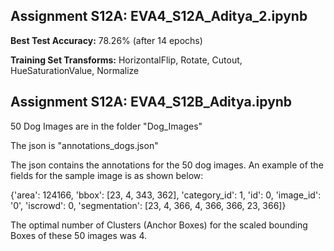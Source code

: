 ## Assignment S12A: EVA4_S12A_Aditya_2.ipynb

**Best Test Accuracy:** 78.26% (after 14 epochs)

**Training Set Transforms:** HorizontalFlip, Rotate, Cutout, HueSaturationValue, Normalize



## Assignment S12A: EVA4_S12B_Aditya.ipynb

50 Dog Images are in the folder "Dog_Images"

The json is "annotations_dogs.json"

The json contains the annotations for the 50 dog images. An example of the fields for the sample image is as shown below:

{'area': 124166,
 'bbox': [23, 4, 343, 362],
 'category_id': 1,
 'id': 0,
 'image_id': '0',
 'iscrowd': 0,
 'segmentation': [23, 4, 366, 4, 366, 366, 23, 366]}

The optimal number of Clusters (Anchor Boxes) for the scaled bounding Boxes of these 50 images was 4. 

